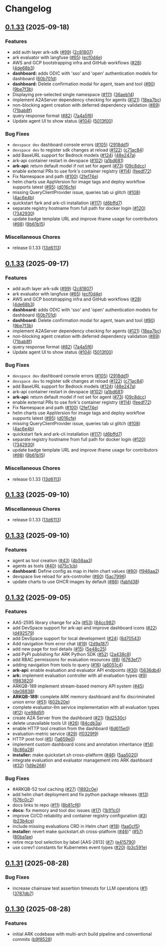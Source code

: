 # Changelog

## [0.1.33](https://github.com/mckinsey/agents-at-scale-ark/compare/v0.1.33...v0.1.33) (2025-09-18)


### Features

* add auth layer ark-sdk ([#99](https://github.com/mckinsey/agents-at-scale-ark/issues/99)) ([2c81807](https://github.com/mckinsey/agents-at-scale-ark/commit/2c818077fcb448517f196acef10023bfb20c2e37))
* ark evaluator with langfuse ([#65](https://github.com/mckinsey/agents-at-scale-ark/issues/65)) ([ecf0d4e](https://github.com/mckinsey/agents-at-scale-ark/commit/ecf0d4ebb27b009743f4086c8c8a3dd003de7b5d))
* AWS and GCP bootstrapping infra and GitHub workflows ([#28](https://github.com/mckinsey/agents-at-scale-ark/issues/28)) ([4de68b3](https://github.com/mckinsey/agents-at-scale-ark/commit/4de68b39eab8310c534248075a26e63e0cf1d35f))
* **dashboard:** adds ODIC with 'sso' and 'open' authentication models for dashboard ([60b701d](https://github.com/mckinsey/agents-at-scale-ark/commit/60b701d9a423cbd651468c37e0815ed0c76aeba2))
* **dashboard:** Delete confirmation modal for agent, team and tool ([#90](https://github.com/mckinsey/agents-at-scale-ark/issues/90)) ([9be7f3b](https://github.com/mckinsey/agents-at-scale-ark/commit/9be7f3baf7c0af88e0cf149c19b32eae344a56b8))
* Displaying pre-selected single namespace ([#111](https://github.com/mckinsey/agents-at-scale-ark/issues/111)) ([36aeb14](https://github.com/mckinsey/agents-at-scale-ark/commit/36aeb149c66fe521d86133d06b4bf62684cf3270))
* implement A2AServer dependency checking for agents ([#121](https://github.com/mckinsey/agents-at-scale-ark/issues/121)) ([18ea7bc](https://github.com/mckinsey/agents-at-scale-ark/commit/18ea7bc09526d319d8b5442e20f68f0321e1d7a7))
* non-blocking agent creation with deferred dependency validation ([#89](https://github.com/mckinsey/agents-at-scale-ark/issues/89)) ([71bab8f](https://github.com/mckinsey/agents-at-scale-ark/commit/71bab8f50c0b720b4bb5e908c244419f1f9fe684))
* query response format ([#82](https://github.com/mckinsey/agents-at-scale-ark/issues/82)) ([7a4a5f6](https://github.com/mckinsey/agents-at-scale-ark/commit/7a4a5f6567ad337cc344de88b7332b59cb3424d3))
* Update agent UI to show status ([#104](https://github.com/mckinsey/agents-at-scale-ark/issues/104)) ([5013f00](https://github.com/mckinsey/agents-at-scale-ark/commit/5013f002590ed1189e3b3bf5b73f19a5975d84c5))


### Bug Fixes

* `devspace dev` dashboard console errors ([#105](https://github.com/mckinsey/agents-at-scale-ark/issues/105)) ([2918dd1](https://github.com/mckinsey/agents-at-scale-ark/commit/2918dd112296b5c4d5350ef10d17fe121e5c5cb7))
* `devspace dev` to register sdk changes at reload ([#122](https://github.com/mckinsey/agents-at-scale-ark/issues/122)) ([c71ac84](https://github.com/mckinsey/agents-at-scale-ark/commit/c71ac84638ce60534b03fd61f9b9a5c5c3325521))
* add BaseURL support for Bedrock models ([#124](https://github.com/mckinsey/agents-at-scale-ark/issues/124)) ([48e247a](https://github.com/mckinsey/agents-at-scale-ark/commit/48e247ac945676e6648dc7c5cd325c491313ba30))
* ark-api container restart in devspace ([#102](https://github.com/mckinsey/agents-at-scale-ark/issues/102)) ([a1bd681](https://github.com/mckinsey/agents-at-scale-ark/commit/a1bd681ebe67abe31951720894c027210562cb9d))
* **ark-api:** return default model if not set for agent ([#73](https://github.com/mckinsey/agents-at-scale-ark/issues/73)) ([09c8dcc](https://github.com/mckinsey/agents-at-scale-ark/commit/09c8dccd5311611c92ebe81d6dae91b019e75dd7))
* enable external PRs to use fork's container registry ([#114](https://github.com/mckinsey/agents-at-scale-ark/issues/114)) ([feedf72](https://github.com/mckinsey/agents-at-scale-ark/commit/feedf72ab7cbe401a7ba7c27a8950a320be62836))
* Fix Namespace and path ([#100](https://github.com/mckinsey/agents-at-scale-ark/issues/100)) ([2fef74e](https://github.com/mckinsey/agents-at-scale-ark/commit/2fef74e5d681057e3b95fd77a069c9639b2ace54))
* helm charts use AppVersion for image tags and deploy workflow supports latest ([#95](https://github.com/mckinsey/agents-at-scale-ark/issues/95)) ([d016cfe](https://github.com/mckinsey/agents-at-scale-ark/commit/d016cfe875498d3a32a3745fc77e12e8f00aa1d7))
* missing QueryClientProvider issue, queries tab ui glitch ([#108](https://github.com/mckinsey/agents-at-scale-ark/issues/108)) ([4ac6e4b](https://github.com/mckinsey/agents-at-scale-ark/commit/4ac6e4be84e442daa77b856635caac0c872d7861))
* quickstart fark and ark-cli installation ([#117](https://github.com/mckinsey/agents-at-scale-ark/issues/117)) ([d6bffd7](https://github.com/mckinsey/agents-at-scale-ark/commit/d6bffd7f3019b01d1c0984bea74135946a97e92a))
* separate registry hostname from full path for docker login ([#120](https://github.com/mckinsey/agents-at-scale-ark/issues/120)) ([7342930](https://github.com/mckinsey/agents-at-scale-ark/commit/73429306c17912b19f60ba675b784bce491d1c83))
* update badge template URL and improve iframe usage for contributors ([#98](https://github.com/mckinsey/agents-at-scale-ark/issues/98)) ([9b61b15](https://github.com/mckinsey/agents-at-scale-ark/commit/9b61b15e1591b420bda5505c294a8c3c7920dc4f))


### Miscellaneous Chores

* release 0.1.33 ([13d6113](https://github.com/mckinsey/agents-at-scale-ark/commit/13d61139d3f247fbfd67e43925e3d77a443c41a9))

## [0.1.33](https://github.com/mckinsey/agents-at-scale-ark/compare/v0.1.33...v0.1.33) (2025-09-17)


### Features

* add auth layer ark-sdk ([#99](https://github.com/mckinsey/agents-at-scale-ark/issues/99)) ([2c81807](https://github.com/mckinsey/agents-at-scale-ark/commit/2c818077fcb448517f196acef10023bfb20c2e37))
* ark evaluator with langfuse ([#65](https://github.com/mckinsey/agents-at-scale-ark/issues/65)) ([ecf0d4e](https://github.com/mckinsey/agents-at-scale-ark/commit/ecf0d4ebb27b009743f4086c8c8a3dd003de7b5d))
* AWS and GCP bootstrapping infra and GitHub workflows ([#28](https://github.com/mckinsey/agents-at-scale-ark/issues/28)) ([4de68b3](https://github.com/mckinsey/agents-at-scale-ark/commit/4de68b39eab8310c534248075a26e63e0cf1d35f))
* **dashboard:** adds ODIC with 'sso' and 'open' authentication models for dashboard ([60b701d](https://github.com/mckinsey/agents-at-scale-ark/commit/60b701d9a423cbd651468c37e0815ed0c76aeba2))
* **dashboard:** Delete confirmation modal for agent, team and tool ([#90](https://github.com/mckinsey/agents-at-scale-ark/issues/90)) ([9be7f3b](https://github.com/mckinsey/agents-at-scale-ark/commit/9be7f3baf7c0af88e0cf149c19b32eae344a56b8))
* implement A2AServer dependency checking for agents ([#121](https://github.com/mckinsey/agents-at-scale-ark/issues/121)) ([18ea7bc](https://github.com/mckinsey/agents-at-scale-ark/commit/18ea7bc09526d319d8b5442e20f68f0321e1d7a7))
* non-blocking agent creation with deferred dependency validation ([#89](https://github.com/mckinsey/agents-at-scale-ark/issues/89)) ([71bab8f](https://github.com/mckinsey/agents-at-scale-ark/commit/71bab8f50c0b720b4bb5e908c244419f1f9fe684))
* query response format ([#82](https://github.com/mckinsey/agents-at-scale-ark/issues/82)) ([7a4a5f6](https://github.com/mckinsey/agents-at-scale-ark/commit/7a4a5f6567ad337cc344de88b7332b59cb3424d3))
* Update agent UI to show status ([#104](https://github.com/mckinsey/agents-at-scale-ark/issues/104)) ([5013f00](https://github.com/mckinsey/agents-at-scale-ark/commit/5013f002590ed1189e3b3bf5b73f19a5975d84c5))


### Bug Fixes

* `devspace dev` dashboard console errors ([#105](https://github.com/mckinsey/agents-at-scale-ark/issues/105)) ([2918dd1](https://github.com/mckinsey/agents-at-scale-ark/commit/2918dd112296b5c4d5350ef10d17fe121e5c5cb7))
* `devspace dev` to register sdk changes at reload ([#122](https://github.com/mckinsey/agents-at-scale-ark/issues/122)) ([c71ac84](https://github.com/mckinsey/agents-at-scale-ark/commit/c71ac84638ce60534b03fd61f9b9a5c5c3325521))
* add BaseURL support for Bedrock models ([#124](https://github.com/mckinsey/agents-at-scale-ark/issues/124)) ([48e247a](https://github.com/mckinsey/agents-at-scale-ark/commit/48e247ac945676e6648dc7c5cd325c491313ba30))
* ark-api container restart in devspace ([#102](https://github.com/mckinsey/agents-at-scale-ark/issues/102)) ([a1bd681](https://github.com/mckinsey/agents-at-scale-ark/commit/a1bd681ebe67abe31951720894c027210562cb9d))
* **ark-api:** return default model if not set for agent ([#73](https://github.com/mckinsey/agents-at-scale-ark/issues/73)) ([09c8dcc](https://github.com/mckinsey/agents-at-scale-ark/commit/09c8dccd5311611c92ebe81d6dae91b019e75dd7))
* enable external PRs to use fork's container registry ([#114](https://github.com/mckinsey/agents-at-scale-ark/issues/114)) ([feedf72](https://github.com/mckinsey/agents-at-scale-ark/commit/feedf72ab7cbe401a7ba7c27a8950a320be62836))
* Fix Namespace and path ([#100](https://github.com/mckinsey/agents-at-scale-ark/issues/100)) ([2fef74e](https://github.com/mckinsey/agents-at-scale-ark/commit/2fef74e5d681057e3b95fd77a069c9639b2ace54))
* helm charts use AppVersion for image tags and deploy workflow supports latest ([#95](https://github.com/mckinsey/agents-at-scale-ark/issues/95)) ([d016cfe](https://github.com/mckinsey/agents-at-scale-ark/commit/d016cfe875498d3a32a3745fc77e12e8f00aa1d7))
* missing QueryClientProvider issue, queries tab ui glitch ([#108](https://github.com/mckinsey/agents-at-scale-ark/issues/108)) ([4ac6e4b](https://github.com/mckinsey/agents-at-scale-ark/commit/4ac6e4be84e442daa77b856635caac0c872d7861))
* quickstart fark and ark-cli installation ([#117](https://github.com/mckinsey/agents-at-scale-ark/issues/117)) ([d6bffd7](https://github.com/mckinsey/agents-at-scale-ark/commit/d6bffd7f3019b01d1c0984bea74135946a97e92a))
* separate registry hostname from full path for docker login ([#120](https://github.com/mckinsey/agents-at-scale-ark/issues/120)) ([7342930](https://github.com/mckinsey/agents-at-scale-ark/commit/73429306c17912b19f60ba675b784bce491d1c83))
* update badge template URL and improve iframe usage for contributors ([#98](https://github.com/mckinsey/agents-at-scale-ark/issues/98)) ([9b61b15](https://github.com/mckinsey/agents-at-scale-ark/commit/9b61b15e1591b420bda5505c294a8c3c7920dc4f))


### Miscellaneous Chores

* release 0.1.33 ([13d6113](https://github.com/mckinsey/agents-at-scale-ark/commit/13d61139d3f247fbfd67e43925e3d77a443c41a9))

## [0.1.33](https://github.com/mckinsey/agents-at-scale-ark/compare/v0.1.33...v0.1.33) (2025-09-10)


### Miscellaneous Chores

* release 0.1.33 ([13d6113](https://github.com/mckinsey/agents-at-scale-ark/commit/13d61139d3f247fbfd67e43925e3d77a443c41a9))

## [0.1.33](https://github.com/mckinsey/agents-at-scale-ark/compare/v0.1.32...v0.1.33) (2025-09-10)


### Features

* agent as tool creation ([#43](https://github.com/mckinsey/agents-at-scale-ark/issues/43)) ([4b58aa3](https://github.com/mckinsey/agents-at-scale-ark/commit/4b58aa368c4cc3b8e13c887879c80b24e278196a))
* agents as tools ([#40](https://github.com/mckinsey/agents-at-scale-ark/issues/40)) ([d75c1cb](https://github.com/mckinsey/agents-at-scale-ark/commit/d75c1cbe294917b0a6d51a87db84109bda52d6a3))
* **dashboard:** Define config as map in Helm chart values ([#80](https://github.com/mckinsey/agents-at-scale-ark/issues/80)) ([f946aa2](https://github.com/mckinsey/agents-at-scale-ark/commit/f946aa259b420df1860712a3086fe8bf12b9e4c3))
* devspace live reload for ark-controller ([#60](https://github.com/mckinsey/agents-at-scale-ark/issues/60)) ([5ac7996](https://github.com/mckinsey/agents-at-scale-ark/commit/5ac79963de8393d31ec8396005794bbcbcfda798))
* update charts to use GHCR images by default ([#86](https://github.com/mckinsey/agents-at-scale-ark/issues/86)) ([fabfd38](https://github.com/mckinsey/agents-at-scale-ark/commit/fabfd38a2b544eefd1cd511f2b71ab5e2b810da0))

## [0.1.32](https://github.com/mckinsey/agents-at-scale-ark/compare/v0.1.31...v0.1.32) (2025-09-05)


### Features

* AAS-2595 library change for a2a ([#53](https://github.com/mckinsey/agents-at-scale-ark/issues/53)) ([84cc982](https://github.com/mckinsey/agents-at-scale-ark/commit/84cc982370eee3c98cee7676590c8cfd32952da0))
* add DevSpace support for ark-api and improve dashboard icons ([#22](https://github.com/mckinsey/agents-at-scale-ark/issues/22)) ([d492579](https://github.com/mckinsey/agents-at-scale-ark/commit/d492579b63e1f01bc75310ca725655c8d1e81b7a))
* add DevSpace support for local development ([#24](https://github.com/mckinsey/agents-at-scale-ark/issues/24)) ([8d70543](https://github.com/mckinsey/agents-at-scale-ark/commit/8d705432a251a30ac4f61f22785cddde3b1b69ca))
* Add navigation from error chat ([#19](https://github.com/mckinsey/agents-at-scale-ark/issues/19)) ([2d9a187](https://github.com/mckinsey/agents-at-scale-ark/commit/2d9a187f8596da827d932ae8affc7794d62a85e1))
* add new page for tool details ([#15](https://github.com/mckinsey/agents-at-scale-ark/issues/15)) ([5e48c25](https://github.com/mckinsey/agents-at-scale-ark/commit/5e48c251f14accbdd13e4f219fb6c3e238db3f03))
* add PyPI publishing for ARK Python SDK ([#52](https://github.com/mckinsey/agents-at-scale-ark/issues/52)) ([2a438c8](https://github.com/mckinsey/agents-at-scale-ark/commit/2a438c83e48049714bfb1ce5820af9c8e13cda50))
* add RBAC permissions for evaluation resources ([#8](https://github.com/mckinsey/agents-at-scale-ark/issues/8)) ([6763ef7](https://github.com/mckinsey/agents-at-scale-ark/commit/6763ef797bbcd54cdcf4f676e5c6915d31b34a9f))
* adding navigation from tools to query ([#16](https://github.com/mckinsey/agents-at-scale-ark/issues/16)) ([a6051c4](https://github.com/mckinsey/agents-at-scale-ark/commit/a6051c48b1177a602f9da1b6c10f67f3c57d48b3))
* **ark-api:** enable evaluation and evaluator API endpoints          ([#30](https://github.com/mckinsey/agents-at-scale-ark/issues/30)) ([5636db4](https://github.com/mckinsey/agents-at-scale-ark/commit/5636db41918d35e4c11c3632d5c3b76df73968e0))
* **ark:** implement evaluation controller with all evaluation types ([#9](https://github.com/mckinsey/agents-at-scale-ark/issues/9)) ([f983820](https://github.com/mckinsey/agents-at-scale-ark/commit/f9838203475d12ecaae9bf78d45b18f3c7ce8336))
* ARKQB-189 implement stream-based memory API system ([#45](https://github.com/mckinsey/agents-at-scale-ark/issues/45)) ([de08838](https://github.com/mckinsey/agents-at-scale-ark/commit/de08838acda58a5b0b82299149df7cabd4db2b70))
* **ARKQB-189:** complete ARK memory dashboard and fix discriminated union error ([#51](https://github.com/mckinsey/agents-at-scale-ark/issues/51)) ([602b20e](https://github.com/mckinsey/agents-at-scale-ark/commit/602b20e2d0ada5db3a3937f0789e8c92ed7acc8f))
* complete evaluator-llm service implementation with all evaluation types ([#12](https://github.com/mckinsey/agents-at-scale-ark/issues/12)) ([ce98d5f](https://github.com/mckinsey/agents-at-scale-ark/commit/ce98d5ffe42550094f2d977165666ca9d4190109))
* create A2A Server from the dashboard ([#21](https://github.com/mckinsey/agents-at-scale-ark/issues/21)) ([9d2530c](https://github.com/mckinsey/agents-at-scale-ark/commit/9d2530c09fef6c46d5c4a9aaa6e9f44e1e797272))
* delete unavailable tools UI ([#26](https://github.com/mckinsey/agents-at-scale-ark/issues/26)) ([84cdb3a](https://github.com/mckinsey/agents-at-scale-ark/commit/84cdb3aa1a8e6c5ce827f893e0f9f07d9d19e85d))
* enable HTTP tool creation from the dashboard ([6d615e0](https://github.com/mckinsey/agents-at-scale-ark/commit/6d615e0ce5ef911a28bacc9f80b94e6e09eae5c8))
* evaluation-metric service ([#29](https://github.com/mckinsey/agents-at-scale-ark/issues/29)) ([f0329f9](https://github.com/mckinsey/agents-at-scale-ark/commit/f0329f96e2918861610383dc2355a683a2e2fee6))
* HTTP post tool ([#5](https://github.com/mckinsey/agents-at-scale-ark/issues/5)) ([1a659e0](https://github.com/mckinsey/agents-at-scale-ark/commit/1a659e0d4802639f423f396e705b941f4581c192))
* implement custom dashboard icons and annotation inheritance ([#14](https://github.com/mckinsey/agents-at-scale-ark/issues/14)) ([8c86a28](https://github.com/mckinsey/agents-at-scale-ark/commit/8c86a28f1b1f6a6c713862f16a1bb240b9a057bf))
* **installer:** make quickstart.sh cross-platform ([#46](https://github.com/mckinsey/agents-at-scale-ark/issues/46)) ([5aa5020](https://github.com/mckinsey/agents-at-scale-ark/commit/5aa50202f0fe3067a79e01ed4f099bab5b40426b))
* integrate evaluation and evaluator management into ARK dashboard ([#32](https://github.com/mckinsey/agents-at-scale-ark/issues/32)) ([1d9e266](https://github.com/mckinsey/agents-at-scale-ark/commit/1d9e266605db89f74491fd3dcfdec99b77522d3a))


### Bug Fixes

* #ARKQB-52 tool caching ([#27](https://github.com/mckinsey/agents-at-scale-ark/issues/27)) ([1892c0e](https://github.com/mckinsey/agents-at-scale-ark/commit/1892c0e80c7ba6596095e5a344999bb52b688bcf))
* add helm chart deployment and fix python package releases ([#13](https://github.com/mckinsey/agents-at-scale-ark/issues/13)) ([576c0c2](https://github.com/mckinsey/agents-at-scale-ark/commit/576c0c23367702abbe66d81a3f70e82ce3476196))
* docs links to repo ([#11](https://github.com/mckinsey/agents-at-scale-ark/issues/11)) ([8b81cf6](https://github.com/mckinsey/agents-at-scale-ark/commit/8b81cf617f360f0f8db770e1c02d9be8b9b41d49))
* **docs:** fix memory and tool doc issues ([#17](https://github.com/mckinsey/agents-at-scale-ark/issues/17)) ([1b1f1c0](https://github.com/mckinsey/agents-at-scale-ark/commit/1b1f1c04b85bab00a6ddded0e2ab0da5db448f81))
* improve CI/CD reliability and container registry configuration ([#3](https://github.com/mckinsey/agents-at-scale-ark/issues/3)) ([b23b4ce](https://github.com/mckinsey/agents-at-scale-ark/commit/b23b4ce32834602470d5cf3413a4b64de1e5fa89))
* include missing evaluations CRD in Helm chart ([#18](https://github.com/mckinsey/agents-at-scale-ark/issues/18)) ([faa0cf5](https://github.com/mckinsey/agents-at-scale-ark/commit/faa0cf5931766a1380c5ba2a459c36d9d7bb95e4))
* **installer:** revert make quickstart.sh cross-platform ([#46](https://github.com/mckinsey/agents-at-scale-ark/issues/46))" ([#57](https://github.com/mckinsey/agents-at-scale-ark/issues/57)) ([80ba1ae](https://github.com/mckinsey/agents-at-scale-ark/commit/80ba1aefcfe0684fd3acd638175846e5bbed0cbc))
* retire mcp tool selection by label [AAS-2613] ([#7](https://github.com/mckinsey/agents-at-scale-ark/issues/7)) ([e415790](https://github.com/mckinsey/agents-at-scale-ark/commit/e415790bea4d33791f0a0271831ce535e58bdd6e))
* use corev1 constants for Kubernetes event types ([#20](https://github.com/mckinsey/agents-at-scale-ark/issues/20)) ([b3c591e](https://github.com/mckinsey/agents-at-scale-ark/commit/b3c591e690aec35cc5b0965e0d785163ad089587))

## [0.1.31](https://github.com/mckinsey/agents-at-scale-ark/compare/v0.1.30...v0.1.31) (2025-08-28)


### Bug Fixes

* increase chainsaw test assertion timeouts for LLM operations ([#1](https://github.com/mckinsey/agents-at-scale-ark/issues/1)) ([3787db7](https://github.com/mckinsey/agents-at-scale-ark/commit/3787db7517e69f623fca9de8478e3771412ecbc9))

## [0.1.30](https://github.com/mckinsey/agents-at-scale-ark/compare/v0.1.29...v0.1.30) (2025-08-28)


### Features

* initial ARK codebase with multi-arch build pipeline and conventional commits ([b9f8528](https://github.com/mckinsey/agents-at-scale-ark/commit/b9f8528ab1631a12dc691d713b257a5bce2998db))
